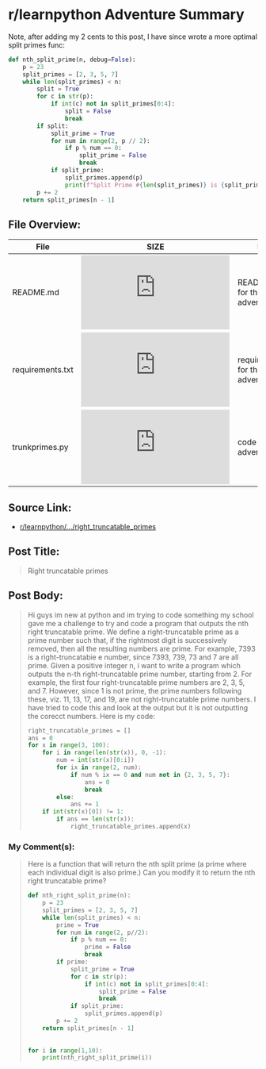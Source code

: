# r/learnpython Adventure Summary
  Note, after adding my 2 cents to this post, I have since wrote a more optimal split primes func:
```python
def nth_split_prime(n, debug=False):
    p = 23
    split_primes = [2, 3, 5, 7]
    while len(split_primes) < n:
        split = True
        for c in str(p):
            if int(c) not in split_primes[0:4]:
                split = False
                break
        if split:
            split_prime = True
            for num in range(2, p // 2):
                if p % num == 0:
                    split_prime = False
                    break
            if split_prime:
                split_primes.append(p)
                print(f"Split Prime #{len(split_primes)} is {split_primes[-1]}") if debug else 0
        p += 2
    return split_primes[n - 1]
```

## File Overview:
  File | SIZE | BRIEF
--- | --- | ---
README.md | ![GitHub file size in bytes](https://img.shields.io/github/size/Phillyclause89/reddit_scripts/right_truncatable_primes/README.md?style=plastic) | README.md file for this adventure.
requirements.txt | ![GitHub file size in bytes](https://img.shields.io/github/size/Phillyclause89/reddit_scripts/right_truncatable_primes/requirements.txt?style=plastic) | requirements.txt for this adventure.
trunkprimes.py| ![GitHub file size in bytes](https://img.shields.io/github/size/Phillyclause89/reddit_scripts/right_truncatable_primes/trunkprimes.py?style=plastic) | code for this adventure.
  
## Source Link:
  * [ r/learnpython/.../right_truncatable_primes ]( https://www.reddit.com/r/learnpython/comments/e4niv0/right_truncatable_primes/ )
  
## Post Title:
  > Right truncatable primes
  
## Post Body:
  > Hi guys im new at python and im trying to code something my school gave me a challenge to try and code a program that outputs the nth right truncatable prime.
  > We define a right-truncatable prime as a prime number such that, if the rightmost digit is successively removed, then all the resulting numbers are prime. For example, 7393 is a right-truncatabie e number, since
  > 7393, 739, 73 and 7 are all prime.
  > Given a positive integer n, i want to write a program which outputs the n-th right-truncatable prime number, starting from 2. For example, the first four right-truncatable prime numbers are 2, 3, 5, and 7. However, since 1 is not prime, the prime numbers following these, viz. 11, 13, 17, and 19, are not right-truncatable prime numbers.
  > I have tried to code this and look at the output but it is not outputting the corecct numbers. Here is my code:
  > ```python
  > right_truncatable_primes = []
  > ans = 0
  > for x in range(3, 100):
  >     for i in range(len(str(x)), 0, -1):
  >         num = int(str(x)[0:i])
  >         for ix in range(2, num):
  >             if num % ix == 0 and num not in {2, 3, 5, 7}:
  >                 ans = 0
  >                 break
  >         else:
  >             ans += 1
  >     if int(str(x)[0]) != 1:
  >         if ans == len(str(x)):
  >             right_truncatable_primes.append(x)
  >   ```

### My Comment(s):
  > Here is a function that will return the nth split prime (a prime where each individual digit is also prime.) Can you modify it to return the nth right truncatable prime?
  > ```python
  > def nth_right_split_prime(n):
  >     p = 23
  >     split_primes = [2, 3, 5, 7]
  >     while len(split_primes) < n:
  >         prime = True
  >         for num in range(2, p//2):
  >             if p % num == 0:
  >                 prime = False
  >                 break
  >         if prime:
  >             split_prime = True
  >             for c in str(p):
  >                 if int(c) not in split_primes[0:4]:
  >                     split_prime = False
  >                     break
  >             if split_prime:
  >                 split_primes.append(p)
  >         p += 2
  >     return split_primes[n - 1]
  >     
  >     
  > for i in range(1,10):
  >     print(nth_right_split_prime(i))
  > ```
 
